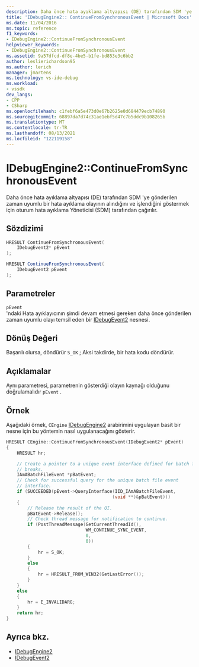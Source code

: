 ```yaml
---
description: Daha önce hata ayıklama altyapısı (DE) tarafından SDM 'ye gönderilen zaman uyumlu bir hata ayıklama olayının alındığını ve işlendiğini göstermek için oturum hata ayıklama Yöneticisi (SDM) tarafından çağırılır.
title: 'IDebugEngine2:: ContinueFromSynchronousEvent | Microsoft Docs'
ms.date: 11/04/2016
ms.topic: reference
f1_keywords:
- IDebugEngine2::ContinueFromSynchronousEvent
helpviewer_keywords:
- IDebugEngine2::ContinueFromSynchronousEvent
ms.assetid: 9a57dfcd-df8e-4be5-b1fe-bd853e3c6bb2
author: leslierichardson95
ms.author: lerich
manager: jmartens
ms.technology: vs-ide-debug
ms.workload:
- vssdk
dev_langs:
- CPP
- CSharp
ms.openlocfilehash: c1febf6a5e473d0e67b2625e0d684479ecb74890
ms.sourcegitcommit: 68897da7d74c31ae1ebf5d47c7b5ddc9b108265b
ms.translationtype: MT
ms.contentlocale: tr-TR
ms.lasthandoff: 08/13/2021
ms.locfileid: "122119158"
---
```

# <a name="idebugengine2continuefromsynchronousevent"></a>IDebugEngine2::ContinueFromSynchronousEvent
Daha önce hata ayıklama altyapısı (DE) tarafından SDM 'ye gönderilen zaman uyumlu bir hata ayıklama olayının alındığını ve işlendiğini göstermek için oturum hata ayıklama Yöneticisi (SDM) tarafından çağırılır.

## <a name="syntax"></a>Sözdizimi

```cpp
HRESULT ContinueFromSynchronousEvent(
    IDebugEvent2* pEvent
);
```

```csharp
HRESULT ContinueFromSynchronousEvent(
    IDebugEvent2 pEvent
);
```

## <a name="parameters"></a>Parametreler
`pEvent`\
'ndaki Hata ayıklayıcının şimdi devam etmesi gereken daha önce gönderilen zaman uyumlu olayı temsil eden bir [IDebugEvent2](../../../extensibility/debugger/reference/idebugevent2.md) nesnesi.

## <a name="return-value"></a>Dönüş Değeri
Başarılı olursa, döndürür `S_OK` ; Aksi takdirde, bir hata kodu döndürür.

## <a name="remarks"></a>Açıklamalar
Aynı parametresi, parametrenin gösterdiği olayın kaynağı olduğunu doğrulamalıdır `pEvent` .

## <a name="example"></a>Örnek
Aşağıdaki örnek, `CEngine` [IDebugEngine2](../../../extensibility/debugger/reference/idebugengine2.md) arabirimini uygulayan basit bir nesne için bu yöntemin nasıl uygulanacağını gösterir.

```cpp
HRESULT CEngine::ContinueFromSynchronousEvent(IDebugEvent2* pEvent)
{
    HRESULT hr;

    // Create a pointer to a unique event interface defined for batch file
    // breaks.
    IAmABatchFileEvent *pBatEvent;
    // Check for successful query for the unique batch file event
    // interface.
    if (SUCCEEDED(pEvent->QueryInterface(IID_IAmABatchFileEvent,
                                        (void **)&pBatEvent)))
    {
        // Release the result of the QI.
        pBatEvent->Release();
        // Check thread message for notification to continue.
        if (PostThreadMessage(GetCurrentThreadId(),
                              WM_CONTINUE_SYNC_EVENT,
                              0,
                              0))
        {
            hr = S_OK;
        }
        else
        {
            hr = HRESULT_FROM_WIN32(GetLastError());
        }
    }
    else
    {
        hr = E_INVALIDARG;
    }
    return hr;
}
```

## <a name="see-also"></a>Ayrıca bkz.
- [IDebugEngine2](../../../extensibility/debugger/reference/idebugengine2.md)
- [IDebugEvent2](../../../extensibility/debugger/reference/idebugevent2.md)

